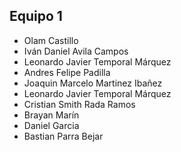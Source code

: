 ## Equipo 1
+ Olam Castillo
+ Iván Daniel Avila Campos
+ Leonardo Javier Temporal Márquez
+ Andres Felipe Padilla
+ Joaquin Marcelo Martinez Ibañez
+ Leonardo Javier Temporal Márquez
+ Cristian Smith Rada Ramos
+ Brayan Marín
+ Daniel Garcia
+ Bastian Parra Bejar